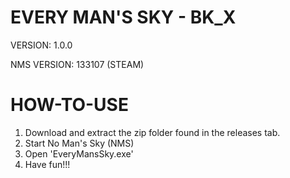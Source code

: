 # EVERY MAN'S SKY - BK_X
VERSION: 1.0.0

NMS VERSION: 133107 (STEAM)

# HOW-TO-USE
1. Download and extract the zip folder found in the releases tab.
2. Start No Man's Sky (NMS)
3. Open 'EveryMansSky.exe'
4. Have fun!!!
